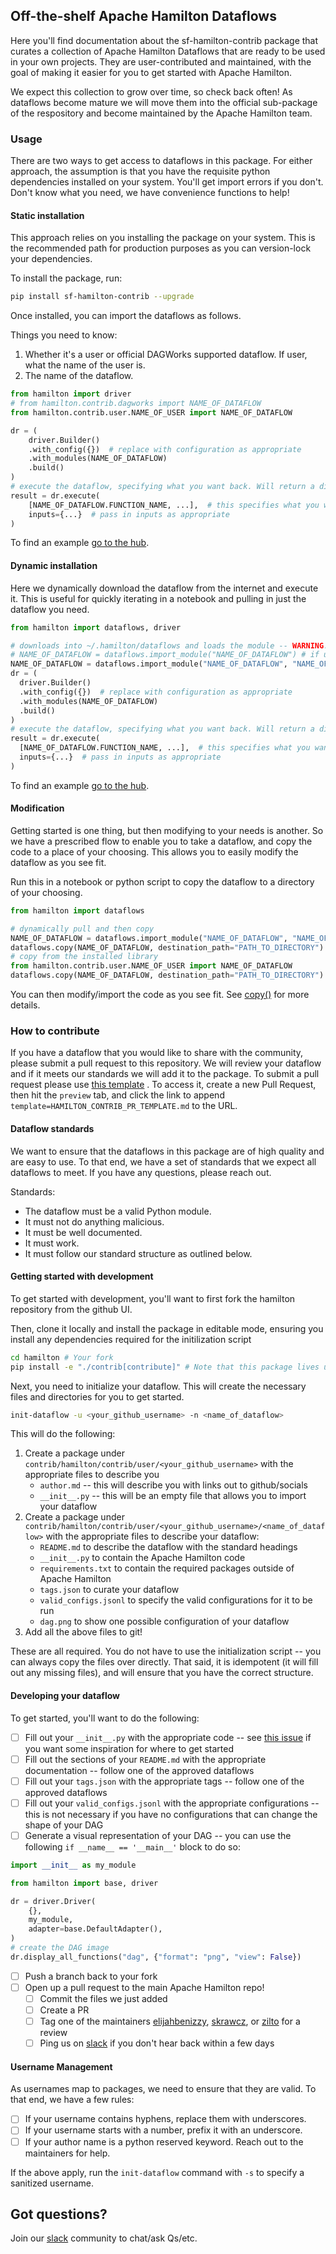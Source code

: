 ## Off-the-shelf Apache Hamilton Dataflows

Here you'll find documentation about the sf-hamilton-contrib package that curates a collection of Apache Hamilton Dataflows that are
ready to be used in your own projects. They are user-contributed and maintained, with
the goal of making it easier for you to get started with Apache Hamilton.

We expect this collection to grow over time, so check back often! As dataflows become mature we
will move them into the official sub-package of the respository and become maintained by the
Apache Hamilton team.

### Usage
There are two ways to get access to dataflows in this package. For either approach,
the assumption is that you have the requisite python dependencies installed on your system.
You'll get import errors if you don't. Don't know what you need, we have convenience functions to help!

#### Static installation
This approach relies on you installing the package on your system. This is the recommended path for
production purposes as you can version-lock your dependencies.

To install the package, run:

```bash
pip install sf-hamilton-contrib --upgrade
```

Once installed, you can import the dataflows as follows.

Things you need to know:
1. Whether it's a user or official DAGWorks supported dataflow. If user, what the name of the user is.
2. The name of the dataflow.
```python
from hamilton import driver
# from hamilton.contrib.dagworks import NAME_OF_DATAFLOW
from hamilton.contrib.user.NAME_OF_USER import NAME_OF_DATAFLOW

dr = (
    driver.Builder()
    .with_config({})  # replace with configuration as appropriate
    .with_modules(NAME_OF_DATAFLOW)
    .build()
)
# execute the dataflow, specifying what you want back. Will return a dictionary.
result = dr.execute(
    [NAME_OF_DATAFLOW.FUNCTION_NAME, ...],  # this specifies what you want back
    inputs={...}  # pass in inputs as appropriate
)
```
To find an example [go to the hub](https://hub.dagworks.io/docs/).

#### Dynamic installation
Here we dynamically download the dataflow from the internet and execute it. This is useful for quickly
iterating in a notebook and pulling in just the dataflow you need.

```python
from hamilton import dataflows, driver

# downloads into ~/.hamilton/dataflows and loads the module -- WARNING: ensure you know what code you're importing!
# NAME_OF_DATAFLOW = dataflows.import_module("NAME_OF_DATAFLOW") # if using official DAGWorks dataflow
NAME_OF_DATAFLOW = dataflows.import_module("NAME_OF_DATAFLOW", "NAME_OF_USER")
dr = (
  driver.Builder()
  .with_config({})  # replace with configuration as appropriate
  .with_modules(NAME_OF_DATAFLOW)
  .build()
)
# execute the dataflow, specifying what you want back. Will return a dictionary.
result = dr.execute(
  [NAME_OF_DATAFLOW.FUNCTION_NAME, ...],  # this specifies what you want back
  inputs={...}  # pass in inputs as appropriate
)
```
To find an example [go to the hub](https://hub.dagworks.io/docs/).

#### Modification
Getting started is one thing, but then modifying to your needs is another. So we have a prescribed
flow to enable you to take a dataflow, and copy the code to a place of your choosing. This allows
you to easily modify the dataflow as you see fit.

Run this in a notebook or python script to copy the dataflow to a directory of your choosing.
```python
from hamilton import dataflows

# dynamically pull and then copy
NAME_OF_DATAFLOW = dataflows.import_module("NAME_OF_DATAFLOW", "NAME_OF_USER")
dataflows.copy(NAME_OF_DATAFLOW, destination_path="PATH_TO_DIRECTORY")
# copy from the installed library
from hamilton.contrib.user.NAME_OF_USER import NAME_OF_DATAFLOW
dataflows.copy(NAME_OF_DATAFLOW, destination_path="PATH_TO_DIRECTORY")
```
You can then modify/import the code as you see fit. See [copy()](https://hamilton.apache.org/reference/dataflows/copy/)
for more details.


### How to contribute

If you have a dataflow that you would like to share with the community, please submit a pull request
to this repository. We will review your dataflow and if it meets our standards we will add it to the
package. To submit a pull request please use [this template](https://github.com/apache/hamilton/blob/main/.github/PULL_REQUEST_TEMPLATE/HAMILTON_CONTRIB_PR_TEMPLATE.md)
. To access it, create a new Pull Request, then hit the `preview` tab, and click the link to append `template=HAMILTON_CONTRIB_PR_TEMPLATE.md` to the URL.


#### Dataflow standards
We want to ensure that the dataflows in this package are of high quality and are easy to use. To that end,
we have a set of standards that we expect all dataflows to meet. If you have any questions, please reach out.

Standards:
- The dataflow must be a valid Python module.
- It must not do anything malicious.
- It must be well documented.
- It must work.
- It must follow our standard structure as outlined below.

#### Getting started with development

To get started with development, you'll want to first fork the hamilton repository from the github UI.

Then, clone it locally and install the package in editable mode, ensuring you install any dependencies required for the initilization script
```bash
cd hamilton # Your fork
pip install -e "./contrib[contribute]" # Note that this package lives under the `contrib` folder
```

Next, you need to initialize your dataflow. This will create the necessary files and directories for you to get started.
```bash
init-dataflow -u <your_github_username> -n <name_of_dataflow>
```

This will do the following:

1. Create a package under `contrib/hamilton/contrib/user/<your_github_username>` with the appropriate files to describe you
   -  `author.md` -- this will describe you with links out to github/socials
   - `__init__.py` -- this will be an empty file that allows you to import your dataflow
2. Create a package under `contrib/hamilton/contrib/user/<your_github_username>/<name_of_dataflow>` with the appropriate files to describe your dataflow:
   - `README.md` to describe the dataflow with the standard headings
   - `__init__.py` to contain the Apache Hamilton code
   - `requirements.txt` to contain the required packages outside of Apache Hamilton
   - `tags.json` to curate your dataflow
   - `valid_configs.jsonl` to specify the valid configurations for it to be run
   - `dag.png` to show one possible configuration of your dataflow
3. Add all the above files to git!

These are all required. You do not have to use the initialization script -- you can always copy the files over directly. That said, it is idempotent (it will fill out any missing files),
and will ensure that you have the correct structure.

#### Developing your dataflow

To get started, you'll want to do the following:

- [ ] Fill out your `__init__.py` with the appropriate code -- see [this issue](https://github.com/apache/hamilton/issues/559) if you want some inspiration for where to get started
- [ ] Fill out the sections of your `README.md` with the appropriate documentation -- follow one of the approved dataflows
- [ ] Fill out your `tags.json` with the appropriate tags -- follow one of the approved dataflows
- [ ] Fill out your `valid_configs.jsonl` with the appropriate configurations -- this is not necessary if you have no configurations that can change the shape of your DAG
- [ ] Generate a visual representation of your DAG -- you can use the following `if __name__ == '__main__'` block to do so:
```python
import __init__ as my_module

from hamilton import base, driver

dr = driver.Driver(
    {},
    my_module,
    adapter=base.DefaultAdapter(),
)
# create the DAG image
dr.display_all_functions("dag", {"format": "png", "view": False})
```
- [ ] Push a branch back to your fork
- [ ] Open up a pull request to the main Apache Hamilton repo!
  - [ ] Commit the files we just added
  - [ ] Create a PR
  - [ ] Tag one of the maintainers [elijahbenizzy](https://github.com/elijahbenizzy), [skrawcz](https://github.com/skrawcz), or [zilto](https://github.com/zilto) for a review
  - [ ] Ping us on [slack](https://join.slack.com/t/hamilton-opensource/shared_invite/zt-2niepkra8-DGKGf_tTYhXuJWBTXtIs4g) if you don't hear back within a few days

#### Username Management

As usernames map to packages, we need to ensure that they are valid. To that end, we have a few rules:
  - [ ] If your username contains hyphens, replace them with underscores.
  - [ ] If your username starts with a number, prefix it with an underscore.
  - [ ] If your author name is a python reserved keyword. Reach out to the maintainers for help.

If the above apply, run the `init-dataflow` command with `-s` to specify a sanitized username.

## Got questions?
Join our [slack](https://join.slack.com/t/hamilton-opensource/shared_invite/zt-2niepkra8-DGKGf_tTYhXuJWBTXtIs4g) community to chat/ask Qs/etc.
